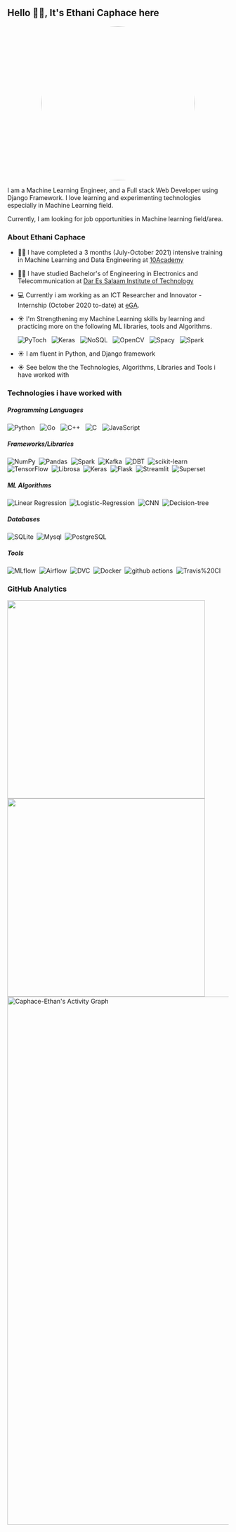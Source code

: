 ## Hello 👋🏾, It's Ethani Caphace here
<p align="center">
<img width="350px" src="https://github.com/Caphace-Ethan/Ethani_Caphace/blob/main/Ethani_Caphace01.png" style="max-width: 100%;border-radius: 200px;">
</p>
I am a Machine Learning Engineer, and a Full stack Web Developer using Django Framework. 
I love learning and experimenting technologies especially in Machine Learning field.

Currently, I am looking for job opportunities in Machine learning field/area.

### About Ethani Caphace

- :man_student: I have completed a 3 months (July-October 2021) intensive training in Machine Learning and Data Engineering at [10Academy](https://www.10academy.org)
- :man_student: I have studied Bachelor's of Engineering in Electronics and Telecommunication at [Dar Es Salaam Institute of Technology](https://www.dit.ac.tz)
- 💻 Currently i am working as an ICT Researcher and Innovator - Internship (October 2020 to-date) at [eGA](https://www.ega.go.tz). 
- ☀️ I'm Strengthening my Machine Learning skills by learning and practicing more on the following ML libraries, tools and Algorithms.
    
    ![PyToch](https://img.shields.io/badge/PyToch-blue)&nbsp;&nbsp; ![Keras](https://img.shields.io/badge/Keras-yellow)&nbsp;&nbsp; 
    ![NoSQL](https://img.shields.io/badge/NoSQL-blue)&nbsp;&nbsp; ![OpenCV](https://img.shields.io/badge/OpenCV-yellow)&nbsp;&nbsp; 
    ![Spacy](https://img.shields.io/badge/Spacy-blue)&nbsp;&nbsp; ![Spark](https://img.shields.io/badge/Spark-yellow)&nbsp;&nbsp;
    
- ☀️ I am fluent in Python, and Django framework
- ☀️ See below the the Technologies,  Algorithms, Libraries and Tools i have worked with

### Technologies i have worked with
##### Programming Languages
![Python](https://img.shields.io/badge/-Python-05122A?style=flat&logo=python)&nbsp;&nbsp;
![Go](https://img.shields.io/badge/Go-GoLang-blue)&nbsp;&nbsp;
![C++](https://img.shields.io/badge/-C++-05122A?style=flat&logo=C%2B%2B)&nbsp;&nbsp;
![C](https://img.shields.io/badge/-C-05122A?style=flat&logo=C%2B%2B)&nbsp;&nbsp;
![JavaScript](https://img.shields.io/badge/-JavaScript-05122A?style=flat&logo=javascript)&nbsp;

##### Frameworks/Libraries
![NumPy](https://img.shields.io/badge/-NumPy-05122A?style=flat&logo=NumPy)&nbsp;
![Pandas](https://img.shields.io/badge/-Pandas-05122A?style=flat&logo=Pandas)&nbsp;
![Spark](https://img.shields.io/badge/-Spark-05122A?style=flat&logo=Spark)&nbsp;
![Kafka](https://img.shields.io/badge/-Kafka-05122A?style=flat&logo=Kafka)&nbsp;
![DBT](https://img.shields.io/badge/-DBT-05122A?style=flat&logo=DBT)&nbsp;
![scikit-learn](https://img.shields.io/badge/-scikit%20learn-05122A?style=flat&logo=scikit%20learn)&nbsp;
![TensorFlow](https://img.shields.io/badge/-TensorFlow-05122A?style=flat&logo=TensorFlow)&nbsp;
![Librosa](https://img.shields.io/badge/-Librosa-05122A?style=flat&logo=Librosa)&nbsp;
![Keras](https://img.shields.io/badge/-Keras-05122A?style=flat&logo=Keras)&nbsp;
![Flask](https://img.shields.io/badge/-Flask-05122A?style=flat&logo=Flask)&nbsp;
![Streamlit](https://img.shields.io/badge/-Streamlit-05122A?style=flat&logo=Streamlit)&nbsp;
![Superset](https://img.shields.io/badge/-Superset-05122A?style=flat&logo=Superset)&nbsp;


##### ML Algorithms
![Linear Regression](https://img.shields.io/badge/-Linear--Regression-blue)&nbsp;
![Logistic-Regression](https://img.shields.io/badge/-Logistic--Regression-blue)&nbsp;
![CNN](https://img.shields.io/badge/-CNN-05122A?style=flat&logo=CNN)&nbsp;
![Decision-tree](https://img.shields.io/badge/-Decision--tree-blue)&nbsp;


##### Databases
![SQLite](https://img.shields.io/badge/-SQLite-05122A?style=flat&logo=SQLite)&nbsp;
![Mysql](https://img.shields.io/badge/-Mysql-05122A?style=flat&logo=Mysql)&nbsp;
![PostgreSQL](https://img.shields.io/badge/-PostgreSQL-05122A?style=flat&logo=PostgreSQL)&nbsp;

##### Tools
![MLflow](https://img.shields.io/badge/-MLflow-05122A?style=flat&logo=MLflow)&nbsp;
![Airflow](https://img.shields.io/badge/-Airflow-05122A?style=flat&logo=Airflow)&nbsp;
![DVC](https://img.shields.io/badge/-DVC-05122A?style=flat&logo=DVC)&nbsp;
![Docker](https://img.shields.io/badge/-Docker-05122A?style=flat&logo=Docker)&nbsp;
![github actions](https://img.shields.io/badge/-GitHub%20Actions-05122A?style=flat&logo=GitHub%20Actions)&nbsp;
![Travis%20CI](https://img.shields.io/badge/-Travis%20CI-05122A?style=flat&logo=Travis%20CI)&nbsp;


### GitHub Analytics
<p align="left">
  <a href="https://github.com/Caphace-Ethan">
    <img width="450px" src="https://github-readme-stats-eight-theta.vercel.app/api?username=Caphace-Ethan&show_icons=true&theme=react&include_all_commits=true&count_private=true&hide_border=true&bg_color=060B0D"/>
    <img width="450px" src="https://github-readme-streak-stats.herokuapp.com?user=Caphace-Ethan&theme=black-ice&hide_border=true&stroke=0000&background=060B0D">
  </a>
  <a href="https://github.com/Caphace-Ethan"><img alt="Caphace-Ethan's Activity Graph"  width="1200px" src="https://activity-graph.herokuapp.com/graph?username=Caphace-Ethan&theme=react-dark&hide_border=true" /></a>
</p>

